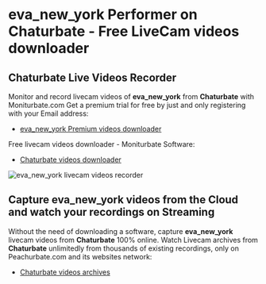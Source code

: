 # eva_new_york Performer on Chaturbate - Free LiveCam videos downloader

## Chaturbate Live Videos Recorder

Monitor and record livecam videos of **eva_new_york** from **Chaturbate** with Moniturbate.com
Get a premium trial for free by just and only registering with your Email address:
* [eva_new_york Premium videos downloader](https://moniturbate.com/request-demo-licence-key.html)

Free livecam videos downloader - Moniturbate Software:
* [Chaturbate videos downloader](https://moniturbate.com/moniturbate-download-software.html)

![eva_new_york livecam videos recorder](https://peachurnet.com/templates/moniturbate-software.png)


## Capture eva_new_york videos from the Cloud and watch your recordings on Streaming

Without the need of downloading a software, capture **eva_new_york** livecam videos from **Chaturbate** 100% online.
Watch Livecam archives from **Chaturbate** unlimitedly from thousands of existing recordings, only on Peachurbate.com and its websites network:
* [Chaturbate videos archives](https://peachurnet.com/)